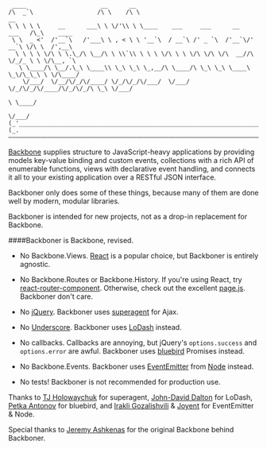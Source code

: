     ____                     __      __
    /\  _`\                  /\ \    /\ \                                       __
    \ \ \ \ \     __      ___\ \ \/'\\ \ \____    ___     ___      __    ___   /\_\    ____
     \ \  _ <'  /'__`\   /'___\ \ , < \ \ '__`\  / __`\ /' _ `\  /'__`\/' __`\ \/\ \  /',__\
      \ \ \ \ \/\ \ \.\_/\ \__/\ \ \\`\\ \ \ \ \/\ \ \ \/\ \/\ \/\  __//\ \/_/_ \ \ \/\__, `\
       \ \____/\ \__/.\_\ \____\\ \_\ \_\ \_,__/\ \____/\ \_\ \_\ \____\ \_\/\_\_\ \ \/\____/
        \/___/  \/__/\/_/\/____/ \/_/\/_/\/___/  \/___/  \/_/\/_/\/____/\/_/\/_/\ \_\ \/___/
                                                                               \ \____/
                                                                                \/___/
    (_'___________________________________________________________________________________'_)
    (_.———————————————————————————————————————————————————————————————————————————————————._)


[Backbone](https://github.com/jashkenas/backbone) supplies structure to JavaScript-heavy applications by providing models key-value binding and custom events, collections with a rich API of enumerable functions, views with declarative event handling, and connects it all to your existing application over a RESTful JSON interface.

Backboner only does some of these things, because many of them are done well by modern, modular libraries.

Backboner is intended for new projects, not as a drop-in replacement for Backbone.

####Backboner is Backbone, revised.

* No Backbone.Views. [React](https://github.com/facebook/react/) is a popular choice, but Backboner is entirely agnostic.

* No Backbone.Routes or Backbone.History. If you're using React, try [react-router-component](https://github.com/andreypopp/react-router-component).
Otherwise, check out the excellent [page.js](https://github.com/visionmedia/page.js). Backboner don't care.

* No [jQuery](https://github.com/jquery/jquery). Backboner uses [superagent](https://github.com/visionmedia/superagent) for Ajax.

* No [Underscore](https://github.com/jashkenas/underscore). Backboner uses [LoDash](https://github.com/lodash/lodash) instead.

* No callbacks. Callbacks are annoying, but jQuery's `options.success` and `options.error` are awful.
Backboner uses [bluebird](https://github.com/petkaantonov/bluebird) Promises instead.

* No Backbone.Events. Backboner uses [EventEmitter](https://github.com/Gozala/events) from [Node](https://github.com/joyent/node) instead.

* No tests! Backboner is not recommended for production use.

Thanks to [TJ Holowaychuk](https://github.com/visionmedia) for superagent, [John-David Dalton](https://github.com/jdalton) for LoDash, [Petka Antonov](https://github.com/petkaantonov) for bluebird, and [Irakli Gozalishvili](https://github.com/Gozala) & [Joyent](https://github.com/joyent) for EventEmitter & Node.

Special thanks to [Jeremy Ashkenas](https://github.com/jashkenas) for the original Backbone behind Backboner.